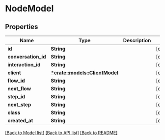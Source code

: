 # NodeModel

## Properties

Name | Type | Description | Notes
------------ | ------------- | ------------- | -------------
**id** | **String** |  | [optional] 
**conversation_id** | **String** |  | [optional] 
**interaction_id** | **String** |  | [optional] 
**client** | [***crate::models::ClientModel**](ClientModel.md) |  | [optional] 
**flow_id** | **String** |  | [optional] 
**next_flow** | **String** |  | [optional] 
**step_id** | **String** |  | [optional] 
**next_step** | **String** |  | [optional] 
**class** | **String** |  | [optional] 
**created_at** | **String** |  | [optional] 

[[Back to Model list]](../README.md#documentation-for-models) [[Back to API list]](../README.md#documentation-for-api-endpoints) [[Back to README]](../README.md)


